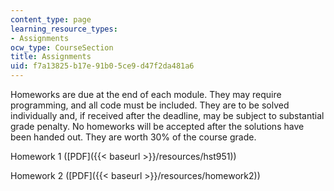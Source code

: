 ```yaml
---
content_type: page
learning_resource_types:
- Assignments
ocw_type: CourseSection
title: Assignments
uid: f7a13825-b17e-91b0-5ce9-d47f2da481a6
---
```


Homeworks are due at the end of each module. They may require programming, and all code must be included. They are to be solved individually and, if received after the deadline, may be subject to substantial grade penalty. No homeworks will be accepted after the solutions have been handed out. They are worth 30% of the course grade.

Homework 1 ([PDF]({{< baseurl >}}/resources/hst951))

Homework 2 ([PDF]({{< baseurl >}}/resources/homework2))